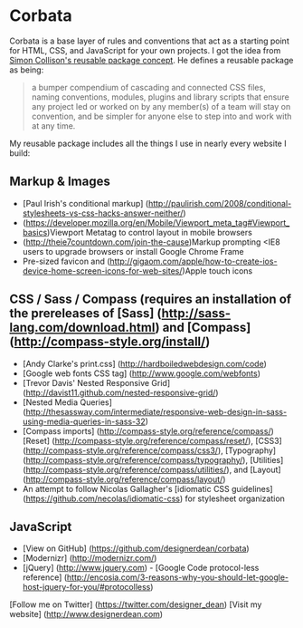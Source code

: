 # Corbata

Corbata is a base layer of rules and conventions that act as a starting point for HTML, CSS, and JavaScript for your own projects. I got the idea from [Simon Collison's reusable package concept](http://colly.com/comments/the_process_toolbox_part_seven_convention/). He defines a reusable package as being:

>a bumper compendium of cascading and connected CSS files, naming conventions, modules, plugins and library scripts that ensure any project led or worked on by any member(s) of a team will stay on convention, and be simpler for anyone else to step into and work with at any time.

My reusable package includes all the things I use in nearly every website I build:

## Markup & Images

- [Paul Irish's conditional markup] (http://paulirish.com/2008/conditional-stylesheets-vs-css-hacks-answer-neither/)
- (https://developer.mozilla.org/en/Mobile/Viewport_meta_tag#Viewport_basics)Viewport Metatag to control layout in mobile browsers
- (http://theie7countdown.com/join-the-cause)Markup prompting &lt;IE8 users to upgrade browsers or install Google Chrome Frame 
- Pre-sized favicon and (http://gigaom.com/apple/how-to-create-ios-device-home-screen-icons-for-web-sites/)Apple touch icons

## CSS / Sass / Compass (requires an installation of the prereleases of [Sass] (http://sass-lang.com/download.html) and [Compass] (http://compass-style.org/install/)

- [Andy Clarke's print.css] (http://hardboiledwebdesign.com/code)
- [Google web fonts CSS tag] (http://www.google.com/webfonts)
- [Trevor Davis' Nested Responsive Grid] (http://davist11.github.com/nested-responsive-grid/)
- [Nested Media Queries] (http://thesassway.com/intermediate/responsive-web-design-in-sass-using-media-queries-in-sass-32)
- [Compass imports] (http://compass-style.org/reference/compass/) [Reset] (http://compass-style.org/reference/compass/reset/), [CSS3] (http://compass-style.org/reference/compass/css3/), [Typography] (http://compass-style.org/reference/compass/typography/), [Utilities] (http://compass-style.org/reference/compass/utilities/), and [Layout] (http://compass-style.org/reference/compass/layout/)
- An attempt to follow Nicolas Gallagher's [idiomatic CSS guidelines] (https://github.com/necolas/idiomatic-css) for stylesheet organization

## JavaScript

- [View on GitHub] (https://github.com/designerdean/corbata)
- [Modernizr] (http://modernizr.com/)
- [jQuery] (http://www.jquery.com) - [Google Code protocol-less reference] (http://encosia.com/3-reasons-why-you-should-let-google-host-jquery-for-you/#protocolless)

[Follow me on Twitter] (https://twitter.com/designer_dean)
[Visit my website] (http://www.designerdean.com)